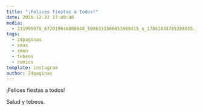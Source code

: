 ```yaml
---
title: "¡Felices fiestas a todos!"
date: 2020-12-22 17:40:40
media: 
  - 131995976_672019646808648_5086331506053969415_n_17861034785288055.jpg
tags: 
  - 24paginas
  - xmas
  - xmen
  - tebeos
  - comics
template: instagram
author: 24paginas
---
```


¡Felices fiestas a todos!


Salud y tebeos.
